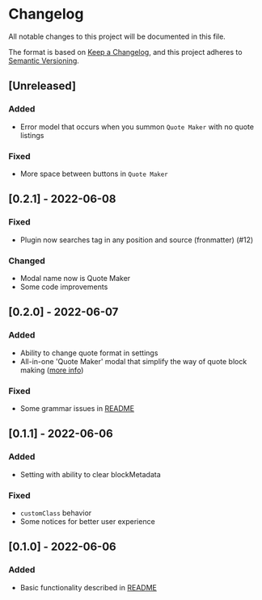 # Changelog
All notable changes to this project will be documented in this file.

The format is based on [Keep a Changelog](https://keepachangelog.com/en/1.0.0/),
and this project adheres to [Semantic Versioning](https://semver.org/spec/v2.0.0.html).

## [Unreleased]
### Added
- Error model that occurs when you summon `Quote Maker` with no quote listings

### Fixed
- More space between buttons in `Quote Maker`

## [0.2.1] - 2022-06-08
### Fixed
- Plugin now searches tag in any position and source (fronmatter) (#12)

### Changed
- Modal name now is Quote Maker
- Some code improvements

## [0.2.0] - 2022-06-07
### Added
- Ability to change quote format in settings
- All-in-one 'Quote Maker' modal that simplify the way of quote block making ([more info](https://github.com/ka1tzyu/local-quotes#%EF%B8%8Fquote-maker))

### Fixed
- Some grammar issues in [README](README.md)

## [0.1.1] - 2022-06-06
### Added
- Setting with ability to clear blockMetadata

### Fixed
- `customClass` behavior
- Some notices for better user experience

## [0.1.0] - 2022-06-06
### Added
- Basic functionality described in [README](README.md)

